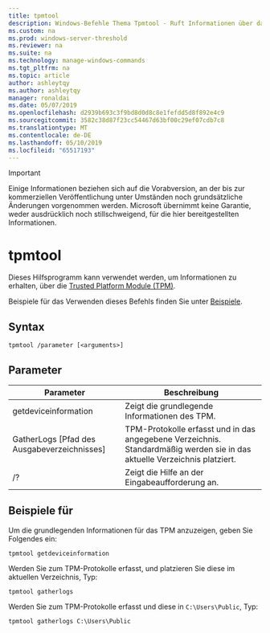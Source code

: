 ```yaml
---
title: tpmtool
description: Windows-Befehle Thema Tpmtool - Ruft Informationen über das Trusted Platform Module ab.
ms.custom: na
ms.prod: windows-server-threshold
ms.reviewer: na
ms.suite: na
ms.technology: manage-windows-commands
ms.tgt_pltfrm: na
ms.topic: article
author: ashleytqy
ms.author: ashleytqy
manager: ronaldai
ms.date: 05/07/2019
ms.openlocfilehash: d2939b693c3f9bd8d0d8c8e1fefdd5d8f892e4c9
ms.sourcegitcommit: 3582c38d87f23cc54467d63bf00c29ef07cdb7c8
ms.translationtype: MT
ms.contentlocale: de-DE
ms.lasthandoff: 05/10/2019
ms.locfileid: "65517193"
---
```

>[!IMPORTANT]
>Einige Informationen beziehen sich auf die Vorabversion, an der bis zur kommerziellen Veröffentlichung unter Umständen noch grundsätzliche Änderungen vorgenommen werden. Microsoft übernimmt keine Garantie, weder ausdrücklich noch stillschweigend, für die hier bereitgestellten Informationen.

# <a name="tpmtool"></a>tpmtool

Dieses Hilfsprogramm kann verwendet werden, um Informationen zu erhalten, über die [Trusted Platform Module (TPM)](https://docs.microsoft.com/windows/security/information-protection/tpm/trusted-platform-module-overview).

Beispiele für das Verwenden dieses Befehls finden Sie unter [Beispiele](#tpmtool_examples).

## <a name="syntax"></a>Syntax

```
tpmtool /parameter [<arguments>]
```
## <a name="parameters"></a>Parameter

|Parameter|Beschreibung|
|---------|-----------|
|getdeviceinformation|Zeigt die grundlegende Informationen des TPM.|
|GatherLogs [Pfad des Ausgabeverzeichnisses]|TPM-Protokolle erfasst und in das angegebene Verzeichnis. Standardmäßig werden sie in das aktuelle Verzeichnis platziert.|
|/?|Zeigt die Hilfe an der Eingabeaufforderung an.|

## <a name="tpmtool_examples"></a>Beispiele für

Um die grundlegenden Informationen für das TPM anzuzeigen, geben Sie Folgendes ein:
```
tpmtool getdeviceinformation
```
Werden Sie zum TPM-Protokolle erfasst, und platzieren Sie diese im aktuellen Verzeichnis, Typ:
```
tpmtool gatherlogs
```
Werden Sie zum TPM-Protokolle erfasst und diese in `C:\Users\Public`, Typ:
```
tpmtool gatherlogs C:\Users\Public
```
